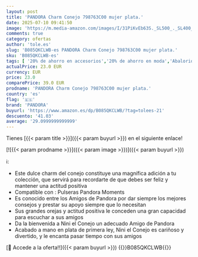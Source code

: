 ```yaml
---
layout: post
title: 'PANDORA Charm Conejo 798763C00 mujer plata.'
date: 2025-07-10 09:41:50
image: 'https://m.media-amazon.com/images/I/31PiKvEb63S._SL500_._SL400_.jpg'
comments: true
category: ofertas
author: 'tole.es'
slug: 'B085QKCLWB-es PANDORA Charm Conejo 798763C00 mujer plata.'
sku: 'B085QKCLWB-es'
tags: [ '20% de ahorro en accesorios','20% de ahorro en moda','Abalorios para mujer','Arborist Merchandising Root','Buenos precios en moda','CML New Selection v2 Temp','Dijes para mujer','Jewellery','Joyería con 4 estrellas mujer','Joyería para mujer','Joyería: -10% adicional en una selección de Moda','Lo más popular entre los clientes','Los más valorados para mujer','Los más valorados por los clientes','Moda','Moda Mujer','Prime Student -10% adicional en una selección de Moda','Self Service','Special Features Stores','c8538d25-3af9-48d3-aeff-5f3ce5572a36_0','c8538d25-3af9-48d3-aeff-5f3ce5572a36_4801','c8538d25-3af9-48d3-aeff-5f3ce5572a36_5501','c8538d25-3af9-48d3-aeff-5f3ce5572a36_7201','c8538d25-3af9-48d3-aeff-5f3ce5572a36_7601','c8538d25-3af9-48d3-aeff-5f3ce5572a36_7901','c8538d25-3af9-48d3-aeff-5f3ce5572a36_8101','c8538d25-3af9-48d3-aeff-5f3ce5572a36_8301','c8538d25-3af9-48d3-aeff-5f3ce5572a36_9101','c8538d25-3af9-48d3-aeff-5f3ce5572a36_9901','pandora','🇪🇸', ]
actualPrice: 23.0 EUR
currency: EUR
price: 23.0
comparePrice: 39.0 EUR
prodname: 'PANDORA Charm Conejo 798763C00 mujer plata.'
country: 'es'
flag: '🇪🇸'
brand: 'PANDORA'
buyurl: 'https://www.amazon.es/dp/B085QKCLWB/?tag=tolees-21'
descuento: '41.03'
average: '29.0999999999999'
---
```


Tienes [{{< param title >}}]({{< param buyurl >}}) en el siguiente enlace!

[![{{< param prodname >}}]({{< param image >}})]({{< param buyurl >}})

ℹ️:

- Este dulce charm del conejo constituye una magnífica adición a tu colección, que servirá para recordarte de que debes ser feliz y mantener una actitud positiva
- Compatible con : Pulseras Pandora Moments
- Es conocido entre los Amigos de Pandora por dar siempre los mejores consejos y prestar su apoyo siempre que lo necesitan
- Sus grandes orejas y actitud positiva le conceden una gran capacidad para escuchar a sus amigos
- Da la bienvenida a Nini el Conejo un adecuado Amigo de Pandora
- Acabado a mano en plata de primera ley, Nini el Conejo es cariñoso y divertido, y le encanta pasar tiempo con sus amigos

[🛒 Accede a la oferta!!]({{< param buyurl >}})
{{<world>}}B085QKCLWB{{</world>}}
